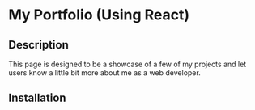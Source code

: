 # My Portfolio (Using React)

## Description
This page is designed to be a showcase of a few of my projects and let users know a little bit more about me as a web developer.

## Installation
